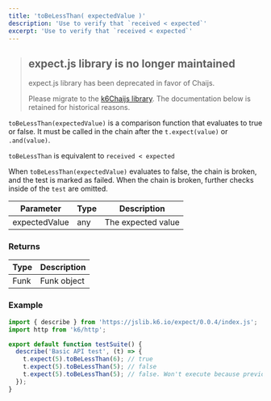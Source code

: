 ```yaml
---
title: 'toBeLessThan( expectedValue )'
description: 'Use to verify that `received < expected`'
excerpt: 'Use to verify that `received < expected`'
---
```


<Blockquote mod="warning">

## expect.js library is no longer maintained
expect.js library has been deprecated in favor of Chaijs. 

Please migrate to the [k6Chaijs library](/javascript-api/jslib/k6chaijs). The documentation below is retained for historical reasons.

</Blockquote>


`toBeLessThan(expectedValue)` is a comparison function that evaluates to true or false. It must be called in the chain after the `t.expect(value)` or `.and(value)`. 

`toBeLessThan` is equivalent to `received < expected`

When `toBeLessThan(expectedValue)` evaluates to false, the chain is broken, and the test is marked as failed. When the chain is broken, further checks inside of the `test` are omitted. 



| Parameter      | Type   | Description                                                                          |
| -------------- | ------ | ------------------------------------------------------------------------------------ |
| expectedValue  | any    | The expected value |


### Returns

| Type   | Description                     |
| ------ | ------------------------------- |
| Funk   | Funk object |

### Example

<CodeGroup labels={[]}>

```javascript
import { describe } from 'https://jslib.k6.io/expect/0.0.4/index.js';
import http from 'k6/http';

export default function testSuite() {
  describe('Basic API test', (t) => {
    t.expect(5).toBeLessThan(6); // true
    t.expect(5).toBeLessThan(5); // false
    t.expect(5).toBeLessThan(5); // false. Won't execute because previous statement was false
  });
}
```

</CodeGroup>
